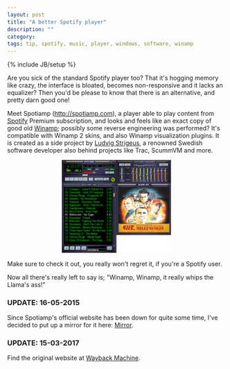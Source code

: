 ```yaml
---
layout: post
title: "A better Spotify player"
description: ""
category: 
tags: tip, spotify, music, player, windows, software, winamp
---
```

{% include JB/setup %}

Are you sick of the standard Spotify player too? That it's hogging memory like crazy, the interface is bloated, becomes non-responsive and it lacks an equalizer?
Then you'd be please to know that there is an alternative, and pretty darn good one!

<!--more-->

Meet Spotiamp (<a href="http://spotiamp.com" target="_blank">http://spotiamp.com</a>), a player able to play content from <a href="http://spotify.com" target="_blank">Spotify</a> Premium subscription, and looks and feels like an exact
copy of good old <a href="http://winamp.com" target="_blank">Winamp</a>; possibly some reverse engineering was performed? It's compatible with Winamp 2 skins,
and also Winamp visualization plugins. It is created as a side project by <a href="http://en.wikipedia.org/wiki/Ludvig_Strigeus" target="_blank">Ludvig Strigeus</a>,
a renowned Swedish software developer also behind projects like Trac, ScummVM and more.

<p style="text-align: center">
	<img src="/assets/images/spotiamp.png" alt="" style="max-width: 50%" />
</p>

Make sure to check it out, you really won't regret it, if you're a Spotify user.

Now all there's really left to say is; "Winamp, Winamp, it really whips the Llama's ass!"

### UPDATE: 16-05-2015

Since Spotiamp's official website has been down for quite some time, I've decided to put up a mirror for it here: <a href="/assets/downloads/Spotiamp_0.2_Setup.zip">Mirror</a>.

### UPDATE: 15-03-2017

Find the original website at <a href="https://web.archive.org/web/20160109220758/http://spotiamb.com/" target="_blank">Wayback Machine</a>.